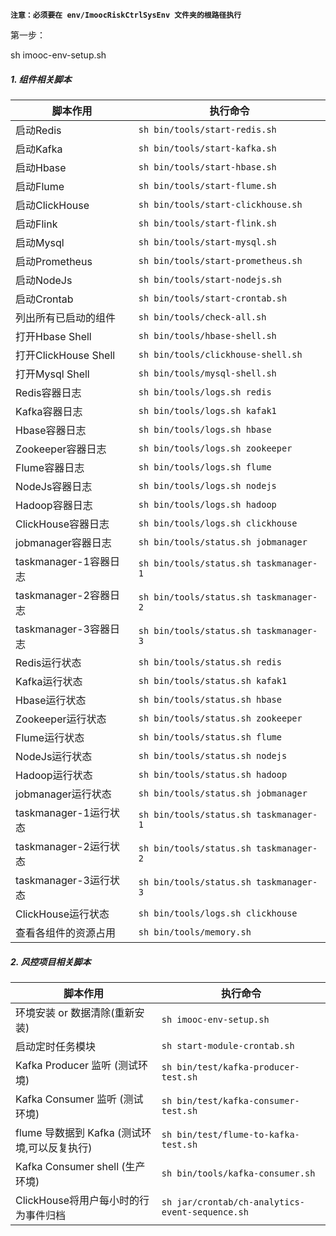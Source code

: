 **`注意：必须要在 env/ImoocRiskCtrlSysEnv 文件夹的根路径执行`**

第一步：

sh imooc-env-setup.sh

##### 1. 组件相关脚本

| 脚本作用 | 执行命令 
| -- | -- |
| 启动Redis | ```sh bin/tools/start-redis.sh``` |
| 启动Kafka | ```sh bin/tools/start-kafka.sh``` |
| 启动Hbase | ```sh bin/tools/start-hbase.sh``` |
| 启动Flume | ```sh bin/tools/start-flume.sh``` |
| 启动ClickHouse | ```sh bin/tools/start-clickhouse.sh``` |
| 启动Flink | ```sh bin/tools/start-flink.sh``` |
| 启动Mysql | ```sh bin/tools/start-mysql.sh``` |
| 启动Prometheus | ```sh bin/tools/start-prometheus.sh``` |
| 启动NodeJs | ```sh bin/tools/start-nodejs.sh``` |
| 启动Crontab | ```sh bin/tools/start-crontab.sh``` |
| 列出所有已启动的组件 | ```sh bin/tools/check-all.sh``` |
| 打开Hbase Shell | ```sh bin/tools/hbase-shell.sh``` |
| 打开ClickHouse Shell | ```sh bin/tools/clickhouse-shell.sh``` |
| 打开Mysql Shell | ```sh bin/tools/mysql-shell.sh``` |
| Redis容器日志 | ```sh bin/tools/logs.sh redis``` |
| Kafka容器日志 | ```sh bin/tools/logs.sh kafak1``` |
| Hbase容器日志 | ```sh bin/tools/logs.sh hbase``` |
| Zookeeper容器日志 | ```sh bin/tools/logs.sh zookeeper``` |
| Flume容器日志 | ```sh bin/tools/logs.sh flume``` |
| NodeJs容器日志 | ```sh bin/tools/logs.sh nodejs``` |
| Hadoop容器日志 | ```sh bin/tools/logs.sh hadoop``` |
| ClickHouse容器日志 | ```sh bin/tools/logs.sh clickhouse``` |
| jobmanager容器日志 | ```sh bin/tools/status.sh jobmanager``` |
| taskmanager-1容器日志 | ```sh bin/tools/status.sh taskmanager-1``` |
| taskmanager-2容器日志 | ```sh bin/tools/status.sh taskmanager-2``` |
| taskmanager-3容器日志 | ```sh bin/tools/status.sh taskmanager-3``` |
| Redis运行状态 | ```sh bin/tools/status.sh redis``` |
| Kafka运行状态 | ```sh bin/tools/status.sh kafak1``` |
| Hbase运行状态 | ```sh bin/tools/status.sh hbase``` |
| Zookeeper运行状态 | ```sh bin/tools/status.sh zookeeper``` |
| Flume运行状态 | ```sh bin/tools/status.sh flume``` |
| NodeJs运行状态 | ```sh bin/tools/status.sh nodejs``` |
| Hadoop运行状态 | ```sh bin/tools/status.sh hadoop``` |
| jobmanager运行状态 | ```sh bin/tools/status.sh jobmanager``` |
| taskmanager-1运行状态 | ```sh bin/tools/status.sh taskmanager-1``` |
| taskmanager-2运行状态 | ```sh bin/tools/status.sh taskmanager-2``` |
| taskmanager-3运行状态 | ```sh bin/tools/status.sh taskmanager-3``` |
| ClickHouse运行状态 | ```sh bin/tools/logs.sh clickhouse``` |
| 查看各组件的资源占用 | ```sh bin/tools/memory.sh``` |



##### 2. 风控项目相关脚本

| 脚本作用 | 执行命令 
| -- | -- |
| 环境安装 or 数据清除(重新安装) | ```sh imooc-env-setup.sh``` |
| 启动定时任务模块 | ```sh start-module-crontab.sh``` |
| Kafka Producer 监听 (测试环境) | ```sh bin/test/kafka-producer-test.sh``` |
| Kafka Consumer 监听 (测试环境) | ```sh bin/test/kafka-consumer-test.sh``` |
| flume 导数据到 Kafka (测试环境,可以反复执行) | ```sh bin/test/flume-to-kafka-test.sh``` |
| Kafka Consumer shell (生产环境) | ```sh bin/tools/kafka-consumer.sh``` |
| ClickHouse将用户每小时的行为事件归档 | ```sh jar/crontab/ch-analytics-event-sequence.sh``` |